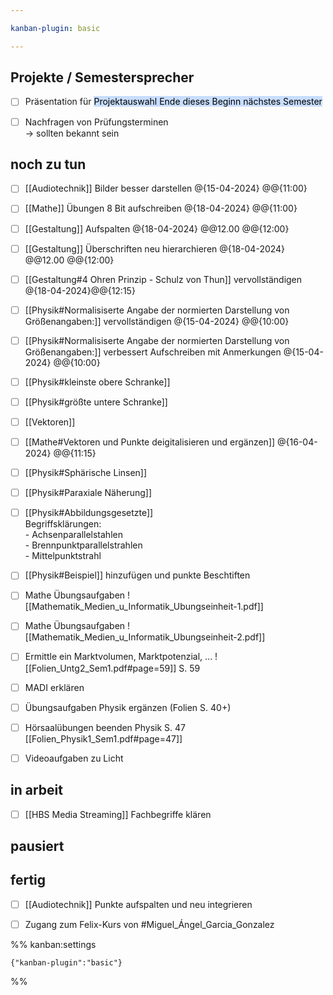 ```yaml
---

kanban-plugin: basic

---
```


## Projekte / Semestersprecher

- [ ] Präsentation für <mark style="background: #ADCCFFA6;">Projektauswahl Ende dieses Beginn nächstes Semester</mark>
- [ ] Nachfragen von Prüfungsterminen<br>-> sollten bekannt sein


## noch zu tun

- [ ] [[Audiotechnik]] Bilder besser darstellen @{15-04-2024} @@{11:00}
- [ ] [[Mathe]] Übungen 8 Bit aufschreiben @{18-04-2024} @@{11:00}
- [ ] [[Gestaltung]] Aufspalten @{18-04-2024} @@12.00 @@{12:00}
- [ ] [[Gestaltung]] Überschriften neu hierarchieren @{18-04-2024} @@12.00 @@{12:00}
- [ ] [[Gestaltung#4 Ohren Prinzip - Schulz von Thun]] vervollständigen @{18-04-2024}@@{12:15}
- [ ] [[Physik#Normalisiserte Angabe der normierten Darstellung von Größenangaben:]] vervollständigen @{15-04-2024} @@{10:00}
- [ ] [[Physik#Normalisiserte Angabe der normierten Darstellung von Größenangaben:]] verbessert Aufschreiben mit Anmerkungen @{15-04-2024} @@{10:00}
- [ ] [[Physik#kleinste obere Schranke]]
- [ ] [[Physik#größte untere Schranke]]
- [ ] [[Vektoren]]
- [ ] [[Mathe#Vektoren und Punkte deigitalisieren und ergänzen]] @{16-04-2024} @@{11:15}
- [ ] [[Physik#Sphärische Linsen]]
- [ ] [[Physik#Paraxiale Näherung]]
- [ ] [[Physik#Abbildungsgesetzte]]<br>Begriffsklärungen:<br>- Achsenparallelstahlen<br>- Brennpunktparallelstrahlen<br>- Mittelpunktstrahl
- [ ] [[Physik#Beispiel]] hinzufügen und punkte Beschtiften
- [ ] Mathe Übungsaufgaben ![[Mathematik_Medien_u_Informatik_Ubungseinheit-1.pdf]]
- [ ] Mathe Übungsaufgaben ![[Mathematik_Medien_u_Informatik_Ubungseinheit-2.pdf]]
- [ ] Ermittle ein Marktvolumen, Marktpotenzial, ... ![[Folien_Untg2_Sem1.pdf#page=59]] S. 59
- [ ] MADI erklären
- [ ] Übungsaufgaben Physik ergänzen (Folien S. 40+)
- [ ] Hörsaalübungen beenden Physik S. 47 [[Folien_Physik1_Sem1.pdf#page=47]]
- [ ] Videoaufgaben zu Licht


## in arbeit

- [ ] [[HBS Media Streaming]] Fachbegriffe klären


## pausiert



## fertig

- [ ] [[Audiotechnik]] Punkte aufspalten und neu integrieren
- [ ] Zugang zum Felix-Kurs von #Miguel_Ángel_Garcia_Gonzalez




%% kanban:settings
```
{"kanban-plugin":"basic"}
```
%%